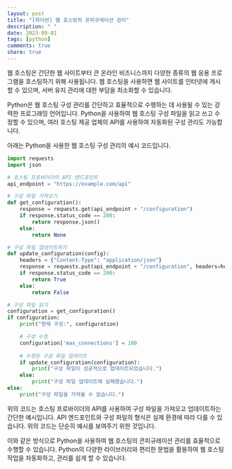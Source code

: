 ```yaml
---
layout: post
title: "[파이썬] 웹 호스팅의 콘피규레이션 관리"
description: " "
date: 2023-09-01
tags: [python]
comments: true
share: true
---
```


웹 호스팅은 간단한 웹 사이트부터 큰 온라인 비즈니스까지 다양한 종류의 웹 응용 프로그램을 호스팅하기 위해 사용됩니다. 웹 호스팅을 사용하면 웹 사이트를 인터넷에 게시할 수 있으며, 서버 유지 관리에 대한 부담을 최소화할 수 있습니다. 

Python은 웹 호스팅 구성 관리를 간단하고 효율적으로 수행하는 데 사용될 수 있는 강력한 프로그래밍 언어입니다. Python을 사용하여 웹 호스팅 구성 파일을 읽고 쓰고 수정할 수 있으며, 여러 호스팅 제공 업체의 API를 사용하여 자동화된 구성 관리도 가능합니다.

아래는 Python을 사용한 웹 호스팅 구성 관리의 예시 코드입니다.

```python
import requests
import json

# 호스팅 프로바이더의 API 엔드포인트
api_endpoint = "https://example.com/api"

# 구성 파일 가져오기
def get_configuration():
    response = requests.get(api_endpoint + "/configuration")
    if response.status_code == 200:
        return response.json()
    else:
        return None

# 구성 파일 업데이트하기
def update_configuration(config):
    headers = {"Content-Type": "application/json"}
    response = requests.put(api_endpoint + "/configuration", headers=headers, data=json.dumps(config))
    if response.status_code == 200:
        return True
    else:
        return False

# 구성 파일 읽기
configuration = get_configuration()
if configuration:
    print("현재 구성:", configuration)

    # 구성 수정
    configuration['max_connections'] = 100
    
    # 수정된 구성 파일 업데이트
    if update_configuration(configuration):
        print("구성 파일이 성공적으로 업데이트되었습니다.")
    else:
        print("구성 파일 업데이트에 실패했습니다.")
else:
    print("구성 파일을 가져올 수 없습니다.")
```

위의 코드는 호스팅 프로바이더의 API를 사용하여 구성 파일을 가져오고 업데이트하는 간단한 예시입니다. API 엔드포인트와 구성 파일의 형식은 실제 환경에 따라 다를 수 있습니다. 위의 코드는 단순히 예시를 보여주기 위한 것입니다.

이와 같은 방식으로 Python을 사용하여 웹 호스팅의 콘피규레이션 관리를 효율적으로 수행할 수 있습니다. Python의 다양한 라이브러리와 편리한 문법을 활용하여 웹 호스팅 작업을 자동화하고, 관리를 쉽게 할 수 있습니다.